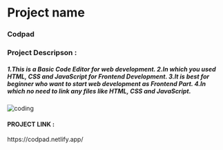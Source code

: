 <h1>Project name</h1>
<h3>Codpad</h3>
<h3>Project Descripson : </h3>
<h5>1.This is a Basic Code Editor for web development.
2.In which you used HTML, CSS and JavaScript for Frontend Development.
3.It is best for beginner who want to start web development as Frontend Part.
4.In which no need to link any files like HTML, CSS and JavaScript.
</h5>
<img  alt="coding"  src="file:///C:/Users/momda/OneDrive/Desktop/OneDrive/Pictures/Screenshots/Screenshot%202024-02-05%20184951.png">

<h4>PROJECT LINK : </h4> https://codpad.netlify.app/
 
 

